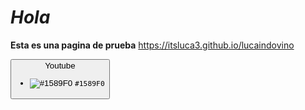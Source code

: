 # _Hola_
**Esta es una pagina de prueba**
https://itsluca3.github.io/lucaindovino

<button> Youtube
  - ![#1589F0](https://via.placeholder.com/15/1589F0/000000?text=+) `#1589F0`
